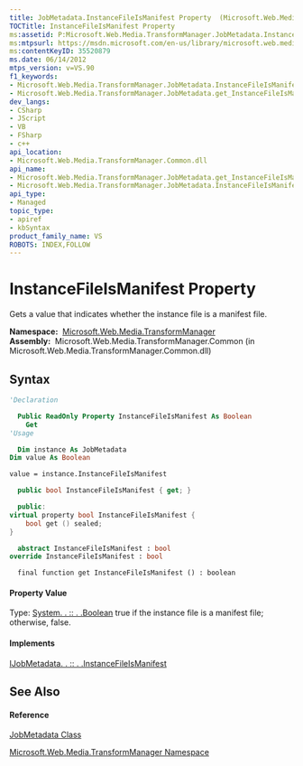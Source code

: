 ```yaml
---
title: JobMetadata.InstanceFileIsManifest Property  (Microsoft.Web.Media.TransformManager)
TOCTitle: InstanceFileIsManifest Property
ms:assetid: P:Microsoft.Web.Media.TransformManager.JobMetadata.InstanceFileIsManifest
ms:mtpsurl: https://msdn.microsoft.com/en-us/library/microsoft.web.media.transformmanager.jobmetadata.instancefileismanifest(v=VS.90)
ms:contentKeyID: 35520879
ms.date: 06/14/2012
mtps_version: v=VS.90
f1_keywords:
- Microsoft.Web.Media.TransformManager.JobMetadata.InstanceFileIsManifest
- Microsoft.Web.Media.TransformManager.JobMetadata.get_InstanceFileIsManifest
dev_langs:
- CSharp
- JScript
- VB
- FSharp
- c++
api_location:
- Microsoft.Web.Media.TransformManager.Common.dll
api_name:
- Microsoft.Web.Media.TransformManager.JobMetadata.get_InstanceFileIsManifest
- Microsoft.Web.Media.TransformManager.JobMetadata.InstanceFileIsManifest
api_type:
- Managed
topic_type:
- apiref
- kbSyntax
product_family_name: VS
ROBOTS: INDEX,FOLLOW
---
```


# InstanceFileIsManifest Property

Gets a value that indicates whether the instance file is a manifest file.

**Namespace:**  [Microsoft.Web.Media.TransformManager](microsoft-web-media-transformmanager-namespace.md)  
**Assembly:**  Microsoft.Web.Media.TransformManager.Common (in Microsoft.Web.Media.TransformManager.Common.dll)

## Syntax

``` vb
'Declaration

  Public ReadOnly Property InstanceFileIsManifest As Boolean
    Get
'Usage

  Dim instance As JobMetadata
Dim value As Boolean

value = instance.InstanceFileIsManifest
```

``` csharp
  public bool InstanceFileIsManifest { get; }
```

``` c++
  public:
virtual property bool InstanceFileIsManifest {
    bool get () sealed;
}
```

``` fsharp
  abstract InstanceFileIsManifest : bool
override InstanceFileIsManifest : bool
```

``` jscript
  final function get InstanceFileIsManifest () : boolean
```

#### Property Value

Type: [System. . :: . .Boolean](https://msdn.microsoft.com/en-us/library/a28wyd50\(v=vs.90\))  
true if the instance file is a manifest file; otherwise, false.  

#### Implements

[IJobMetadata. . :: . .InstanceFileIsManifest](ijobmetadata-instancefileismanifest-property-microsoft-web-media-transformmanager.md)  

## See Also

#### Reference

[JobMetadata Class](jobmetadata-class-microsoft-web-media-transformmanager.md)

[Microsoft.Web.Media.TransformManager Namespace](microsoft-web-media-transformmanager-namespace.md)

